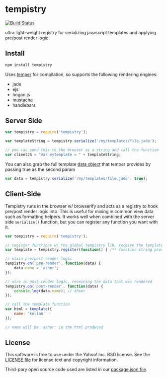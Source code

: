 tempistry
=======

[![Build Status](https://travis-ci.org/yahoo/tempistry.svg?branch=master)](https://travis-ci.org/yahoo/tempistry)

ultra light-weight registry for serializing javascript templates and applying pre/post render logic

## Install

```bash
npm install tempistry
```

Uses [temper](https://github.com/bigpipe/temper) for compilation, so supports the following rendering engines:

+ jade
+ ejs
+ hogan.js
+ mustache
+ handlebars

## Server Side

```javascript
var tempistry = require('tempistry');

var templateString = tempistry.serialize('/my/templates/file.jade');

// you can send this to the browser as a string and call the function
var clientJS = "var myTemplate = " + templateString;
```

You can also grab the full template [data object](https://github.com/bigpipe/temper#data-structure) that temper provides by passing true as the second param

```javascript
var data = tempistry.serialize('/my/templates/file.jade', true);
```

## Client-Side

Tempistry runs in the browser w/ browserify and acts as a registry to hook pre/post render logic into.  This is useful for mixing in common view data such as formatting helpers.  It works well when combined with the server side `serialize()` function, but you can register any function you want with it.

```javascript
var tempistry = require('tempistry');

// register functions w/ the global tempistry lib, receive the template function back
var template = tempistry.register(function() { /** function string provider from server-side tempistry.serialize() call*/});

// mixin pre/post render logic
tempistry.on('pre-render', function(data) {
    data.name = 'asher';
});

// wire in post-render logic, receiving the data that was rendered
tempistry.on('post-render', function(data) {
    console.log(data.name); // ahser
});

// call the template function
var html = template({
    name: 'kellan'
});

// name will be 'asher' in the html produced
```

## License
This software is free to use under the Yahoo! Inc. BSD license.
See the [LICENSE file][] for license text and copyright information.

[LICENSE file]: https://github.com/yahoo/tempistry/blob/master/LICENSE.md

Third-pary open source code used are listed in our [package.json file]( https://github.com/yahoo/tempistry/blob/master/package.json).
